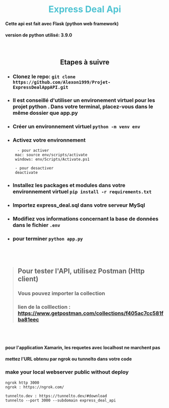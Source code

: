<h1 style="text-align:center; font-weight:bold; color:#51c4d3"> Express Deal Api </h1>

#### Cette api est fait avec **Flask** (python web framework)

#### version de python utilisé: **3.9.0**

<br>

## <center>**Etapes à suivre**</center>

- ### Clonez le repo: `git clone https://github.com/Alexon1999/Projet-ExpressDealAppAPI.git`

- ### Il est conseillé d'utiliser un environement virtuel pour les projet python . Dans votre terminal, placez-vous dans le même dossier que app.py
- ### Créer un environnement virtuel `python -m venv env`

- ### Activez votre environnement

  ```
    - pour activer
   mac: source env/scripts/activate
   windows: env/Scripts/Activate.ps1

   - pour desactiver
   deactivate
  ```

- ### Installez les packages et modules dans votre environnement virtuel `pip install -r requirements.txt`

- ### Importez express_deal.sql dans votre serveur MySql

- ### Modifiez vos informations concernant la base de données dans le fichier `.env`

- ### pour terminer `python app.py`

<br>
<br>

> ## Pour tester l'API, utilisez **Postman** (Http client)
> ### Vous pouvez importer la collection
> ### lien de la colllection : https://www.getpostman.com/collections/f405ac7cc581fba81eec

<br>
<br>

#### pour l'application Xamarin, les requetes avec localhost ne marchent pas
#### mettez l'URL obtenu par ngrok ou tunnelto dans votre code
### **make your local webserver public without deploy**


```
ngrok http 3000
ngrok : https://ngrok.com/

tunnelto.dev : https://tunnelto.dev/#download
tunnelto --port 3000 --subdomain express_deal_api

```
